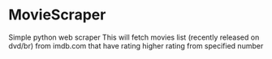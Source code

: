 # MovieScraper
Simple python web scraper 
This will fetch movies list (recently released on dvd/br) from imdb.com  that have rating higher rating from specified number
